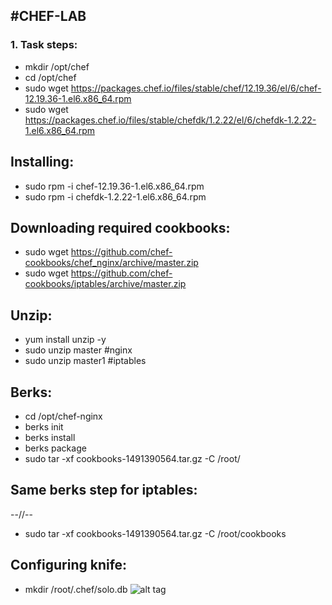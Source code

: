 #CHEF-LAB
---

### 1. Task steps:
 - mkdir /opt/chef
 - cd /opt/chef
 - sudo wget https://packages.chef.io/files/stable/chef/12.19.36/el/6/chef-12.19.36-1.el6.x86_64.rpm
 - sudo wget https://packages.chef.io/files/stable/chefdk/1.2.22/el/6/chefdk-1.2.22-1.el6.x86_64.rpm

## Installing:
 - sudo rpm -i chef-12.19.36-1.el6.x86_64.rpm 
 - sudo rpm -i chefdk-1.2.22-1.el6.x86_64.rpm

## Downloading required cookbooks:
 - sudo wget https://github.com/chef-cookbooks/chef_nginx/archive/master.zip
 - sudo wget https://github.com/chef-cookbooks/iptables/archive/master.zip
 
## Unzip:
 - yum install unzip -y
 - sudo unzip master #nginx
 - sudo unzip master1 #iptables
## Berks:
 - cd /opt/chef-nginx
 - berks init
 - berks install
 - berks package
 - sudo tar -xf cookbooks-1491390564.tar.gz -C /root/
## Same berks step for iptables:
 --//--
 - sudo tar -xf cookbooks-1491390564.tar.gz -C /root/cookbooks
## Configuring knife:
 - mkdir /root/.chef/solo.db
![alt tag](https://raw.githubusercontent.com/hopetds/chef-lab/task6/solo.png)
 

 
